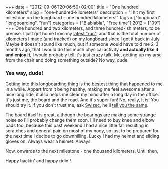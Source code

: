 +++
date = "2012-09-06T20:06:50+02:00"
title = "One hundred kilometers"
slug = "one-hundred-kilometers"
description = "I hit my first milestone on the longboard - one hundred kilometers!"
tags = ["longboard", "longboarding", "fun"]
categories = ["Blablabla", "Free time"]
2012 = ["09"]
+++
One hundred and two kilometers, and three hundred-ish meters, to be precise. I just got home from my <a href="http://runkeeper.com/user/robertbasic/activity/115797308">latest "run"</a>, and that is the total number of kilometers I made (and tracked) on my <a href="https://www.facebook.com/media/set/?set=a.332296090194788.76432.100002431986119&amp;type=3&amp;l=5f377323b7">longboard</a>  since I got it back in <a href="http://robertbasic.com/blog/ljubljana-slovenia">July</a>. Maybe it doesn't sound like much, but if someone would have told me 2-3 months ago, that I would do this much physical activity <b>and actually like it and enjoy it</b>, I would probably tell it's just crazy talk. Me, getting up my arse from the chair and doing something outside? No way, dude.

<h3>Yes way, dude!</h3>

Getting into this longboarding thing is the bestest thing that happened to me in a while. Appart from it being healthy, making me feel awesome after a nice long ride, it also helps me clear my mind after a long day in the office. It's just me, the board and the road. And it's super fun! No, really, it is! You should try it. If you don't trust me, ask <a href="https://twitter.com/Swizec">Swizec</a>, he'll <a href="http://swizec.com/blog/my-first-longboarding-event/swizec/5030">tell you the same</a>.

The board itself is great, although the bearings are making some strange noise so I'll probably change them soon. I'll need to buy knee and elbow pads too, because this past weekend I had a nice little fall resulting in scratches and general pain on most of my body, so just to be prepared for the next time I decide to go downhilling. Lucky I had my helmet and sliding gloves on. Always wear a helmet. Always.

Now, onwards to the next milestone - one thousand kilometers. Until then,

Happy hackin' and happy ridin'!

